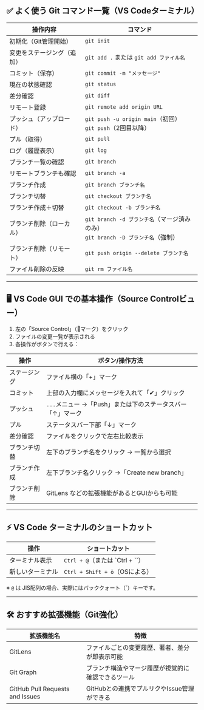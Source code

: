 ## ✅ よく使う Git コマンド一覧（VS Codeターミナル）

| 操作内容             | コマンド                                                        |
| ---------------- | ----------------------------------------------------------- |
| 初期化（Git管理開始）     | `git init`                                                  |
| 変更をステージング（追加）    | `git add .` または `git add ファイル名`                             |
| コミット（保存）         | `git commit -m "メッセージ"`                                     |
| 現在の状態確認          | `git status`                                                |
| 差分確認             | `git diff`                                                  |
| リモート登録           | `git remote add origin URL`                                 |
| プッシュ（アップロード）     | `git push -u origin main`（初回）<br>`git push`（2回目以降）          |
| プル（取得）           | `git pull`                                                  |
| ログ（履歴表示）         | `git log`                                                   |
| ブランチ一覧の確認    | `git branch`                                                |
| リモートブランチも確認  | `git branch -a`                                             |
| ブランチ作成           | `git branch ブランチ名`                                          |
| ブランチ切替           | `git checkout ブランチ名`                                        |
| ブランチ作成＋切替        | `git checkout -b ブランチ名`                                     |
| ブランチ削除（ローカル） | `git branch -d ブランチ名`（マージ済みのみ）<br>`git branch -D ブランチ名`（強制） |
| ブランチ削除（リモート） | `git push origin --delete ブランチ名`                            |
| ファイル削除の反映        | `git rm ファイル名`                                              |

---

## 🖥 VS Code GUI での基本操作（Source Controlビュー）

1. 左の「Source Control」（🔀マーク）をクリック
2. ファイルの変更一覧が表示される
3. 各操作がボタンで行える：

| 操作         | ボタン/操作方法                            |
| ---------- | ----------------------------------- |
| ステージング     | ファイル横の「+」マーク                        |
| コミット       | 上部の入力欄にメッセージを入れて「✔」クリック             |
| プッシュ       | `...`メニュー →「Push」または下のステータスバー「↑」マーク |
| プル         | ステータスバー下部「↓」マーク                     |
| 差分確認       | ファイルをクリックで左右比較表示                    |
| ブランチ切替     | 左下のブランチ名をクリック → 一覧から選択              |
| ブランチ作成 | 左下ブランチ名クリック →「Create new branch」    |
| ブランチ削除 | GitLens などの拡張機能があるとGUIからも可能         |

---

## ⚡ VS Code ターミナルのショートカット

| 操作       | ショートカット                       |
| -------- | ----------------------------- |
| ターミナル表示  | `Ctrl + @`（または \`Ctrl + \`\`） |
| 新しいターミナル | `Ctrl + Shift + ö`（OSによる）     |

※ `@` は JIS配列の場合、実際にはバッククォート（\`）キーです。

---

## 🛠 おすすめ拡張機能（Git強化）

| 拡張機能名                               | 特徴                          |
| ----------------------------------- | --------------------------- |
| GitLens                         | ファイルごとの変更履歴、著者、差分が即表示可能     |
| Git Graph                       | ブランチ構造やマージ履歴が視覚的に確認できるツール   |
| GitHub Pull Requests and Issues | GitHubとの連携でプルリクやIssue管理ができる |

